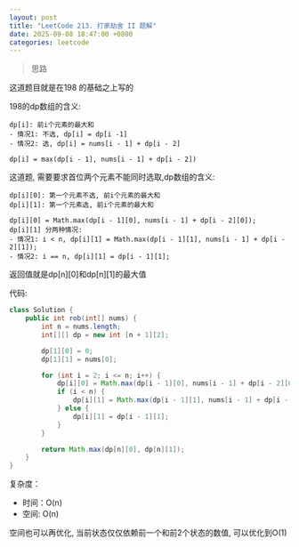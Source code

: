 ```yaml
---
layout: post
title: "LeetCode 213. 打家劫舍 II 题解"
date: 2025-09-08 18:47:00 +0800
categories: leetcode
---
```


> 思路

这道题目就是在198 的基础之上写的


198的dp数组的含义:
```text
dp[i]: 前i个元素的最大和
- 情况1: 不选, dp[i] = dp[i -1]
- 情况2: 选, dp[i] = nums[i - 1] + dp[i - 2]

dp[i] = max(dp[i - 1], nums[i - 1] + dp[i - 2])
```

这道题, 需要要求首位两个元素不能同时选取,dp数组的含义:

```text
dp[i][0]: 第一个元素不选, 前i个元素的最大和
dp[i][1]: 第一个元素选, 前i个元素的最大和

dp[i][0] = Math.max(dp[i - 1][0], nums[i - 1] + dp[i - 2][0]);
dp[i][1] 分两种情况:
- 情况1: i < n, dp[i][1] = Math.max(dp[i - 1][1], nums[i - 1] + dp[i - 2][1]);
- 情况2: i == n, dp[i][1] = dp[i - 1][1];
```
返回值就是dp[n][0]和dp[n][1]的最大值

代码:
```java
class Solution {
    public int rob(int[] nums) {
        int n = nums.length;
        int[][] dp = new int [n + 1][2];

        dp[1][0] = 0;
        dp[1][1] = nums[0];

        for (int i = 2; i <= n; i++) {
            dp[i][0] = Math.max(dp[i - 1][0], nums[i - 1] + dp[i - 2][0]);
            if (i < n) {
                dp[i][1] = Math.max(dp[i - 1][1], nums[i - 1] + dp[i - 2][1]);
            } else {
                dp[i][1] = dp[i - 1][1];
            }
        }

        return Math.max(dp[n][0], dp[n][1]);
    }
}
```
复杂度：
- 时间：O(n)
- 空间: O(n)

空间也可以再优化, 当前状态仅仅依赖前一个和前2个状态的数值, 可以优化到O(1)